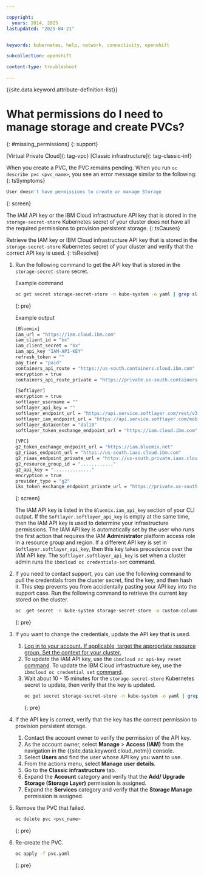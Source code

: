 ```yaml
---

copyright: 
  years: 2014, 2025
lastupdated: "2025-04-21"


keywords: kubernetes, help, network, connectivity, openshift

subcollection: openshift

content-type: troubleshoot

---
```



{{site.data.keyword.attribute-definition-list}}


# What permissions do I need to manage storage and create PVCs?
{: #missing_permissions}
{: support}


[Virtual Private Cloud]{: tag-vpc} [Classic infrastructure]{: tag-classic-inf}


When you create a PVC, the PVC remains pending. When you run `oc describe pvc <pvc_name>`, you see an error message similar to the following:
{: tsSymptoms}

```sh
User doesn't have permissions to create or manage Storage
```
{: screen}


The IAM API key or the IBM Cloud infrastructure API key that is stored in the `storage-secret-store` Kubernetes secret of your cluster  does not have all the required permissions to provision persistent storage.
{: tsCauses}

Retrieve the IAM key or IBM Cloud infrastructure API key that is stored in the `storage-secret-store` Kubernetes secret of your cluster and verify that the correct API key is used.
{: tsResolve}

1. Run the following command to get the API key that is stored in the `storage-secret-store` secret.

    Example command
    ```sh
    oc get secret storage-secret-store -n kube-system -o yaml | grep slclient.toml: | awk '{print $2}' | base64 --decode
    ```
    {: pre}

    Example output

    ```sh
    [Bluemix]
    iam_url = "https://iam.cloud.ibm.com"
    iam_client_id = "bx"
    iam_client_secret = "bx"
    iam_api_key "IAM-API-KEY"
    refresh_token = ""
    pay_tier = "paid"
    containers_api_route = "https://us-south.containers.cloud.ibm.com"
    encryption = true
    containers_api_route_private = "https://private.us-south.containers.cloud.ibm.com"

    [Softlayer]
    encryption = true
    softlayer_username = ""
    softlayer_api_key = ""
    softlayer_endpoint_url = "https://api.service.softlayer.com/rest/v3"
    softlayer_iam_endpoint_url = "https://api.service.softlayer.com/mobile/v3"
    softlayer_datacenter = "dal10"
    softlayer_token_exchange_endpoint_url = "https://iam.cloud.ibm.com"
    
    [VPC]
    g2_token_exchange_endpoint_url = "https://iam.bluemix.net"
    g2_riaas_endpoint_url = "https://us-south.iaas.cloud.ibm.com"
    g2_riaas_endpoint_private_url = "https://us-south.private.iaas.cloud.ibm.com"
    g2_resource_group_id = "............"
    g2_api_key = ".............."
    encryption = true
    provider_type = "g2"
    iks_token_exchange_endpoint_private_url = "https://private.us-south.containers.cloud.ibm.com"
    ```
    {: screen}

    The IAM API key is listed in the `Bluemix.iam_api_key` section of your CLI output. If the `Softlayer.softlayer_api_key` is empty at the same time, then the IAM API key is used to determine your infrastructure permissions. The IAM API key is automatically set by the user who runs the first action that requires the IAM **Administrator** platform access role in a resource group and region. If a different API key is set in `Softlayer.softlayer_api_key`, then this key takes precedence over the IAM API key. The `Softlayer.softlayer_api_key` is set when a cluster admin runs the `ibmcloud oc credentials-set` command.


1. If you need to contact support, you can use the following command to pull the credentials from the cluster secret, find the key, and then hash it. This step prevents you from accidentally pasting your API key into the support case. Run the following command to retrieve the current key stored on the cluster.
    ```sh
    oc  get secret -n kube-system storage-secret-store -o custom-columns=:.data.slclient\\.toml | base64 -d | grep g2_api_key | md5sum 
    ```
    {: pre}


1. If you want to change the credentials, update the API key that is used.
    1. [Log in to your account. If applicable, target the appropriate resource group. Set the context for your cluster.](/docs/containers?topic=containers-access_cluster)
    1. To update the IAM API key, use the `ibmcloud oc api-key reset` [command](/docs/openshift?topic=openshift-kubernetes-service-cli#cs_api_key_reset). To update the IBM Cloud infrastructure key, use the `ibmcloud oc credential set` [command](/docs/openshift?topic=openshift-kubernetes-service-cli#cs_credentials_set).
    1. Wait about 10 - 15 minutes for the `storage-secret-store` Kubernetes secret to update, then verify that the key is updated.
        ```sh
        oc get secret storage-secret-store -n kube-system -o yaml | grep slclient.toml: | awk '{print $2}' | base64 --decode
        ```
        {: pre}

1. If the API key is correct, verify that the key has the correct permission to provision persistent storage.
    1. Contact the account owner to verify the permission of the API key.
    2. As the account owner, select **Manage** > **Access (IAM)** from the navigation in the {{site.data.keyword.cloud_notm}} console.
    3. Select **Users** and find the user whose API key you want to use.
    4. From the actions menu, select **Manage user details**.
    5. Go to the **Classic infrastructure** tab.
    6. Expand the **Account** category and verify that the **Add/ Upgrade Storage (Storage Layer)** permission is assigned.
    7. Expand the **Services** category and verify that the **Storage Manage** permission is assigned.
1. Remove the PVC that failed.
    ```sh
    oc delete pvc <pvc_name>
    ```
    {: pre}

1. Re-create the PVC.
    ```sh
    oc apply -f pvc.yaml
    ```
    {: pre}
